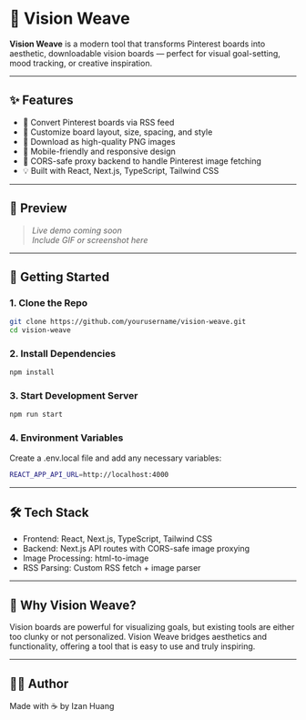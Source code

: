 # 🌟 Vision Weave

**Vision Weave** is a modern tool that transforms Pinterest boards into aesthetic, downloadable vision boards — perfect for visual goal-setting, mood tracking, or creative inspiration.

---

## ✨ Features

- 🔗 Convert Pinterest boards via RSS feed
- 🎨 Customize board layout, size, spacing, and style
- 💾 Download as high-quality PNG images
- 📱 Mobile-friendly and responsive design
- 🚫 CORS-safe proxy backend to handle Pinterest image fetching
- 💡 Built with React, Next.js, TypeScript, Tailwind CSS

---

## 📸 Preview

> _Live demo coming soon_  
> _Include GIF or screenshot here_

---

## 🚀 Getting Started

### 1. Clone the Repo

```bash
git clone https://github.com/yourusername/vision-weave.git
cd vision-weave

```

### 2. Install Dependencies

```bash
npm install

```

### 3. Start Development Server

```bash
npm run start

```

### 4. Environment Variables

Create a .env.local file and add any necessary variables:

```bash
REACT_APP_API_URL=http://localhost:4000

```

---

## 🛠️ Tech Stack

- Frontend: React, Next.js, TypeScript, Tailwind CSS
- Backend: Next.js API routes with CORS-safe image proxying
- Image Processing: html-to-image
- RSS Parsing: Custom RSS fetch + image parser

---

## 🤔 Why Vision Weave?

Vision boards are powerful for visualizing goals, but existing tools are either too clunky or not personalized. Vision Weave bridges aesthetics and functionality, offering a tool that is easy to use and truly inspiring.

---

## 🙋‍♀️ Author

Made with ☕ by Izan Huang
